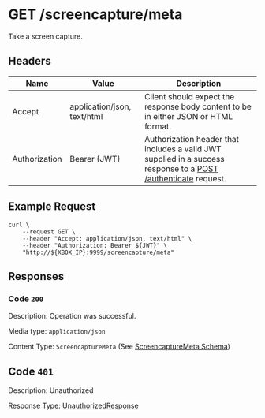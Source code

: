 # GET /screencapture/meta

Take a screen capture.

## Headers

| Name          | Value                       | Description                                                                                                                              |
| ------------- | --------------------------- | ---------------------------------------------------------------------------------------------------------------------------------------- |
| Accept        | application/json, text/html | Client should expect the response body content to be in either JSON or HTML format.                                                      |
| Authorization | Bearer {JWT}                | Authorization header that includes a valid JWT supplied in a success response to a [POST /authenticate](./post_authenticate.md) request. |

## Example Request

```
curl \
    --request GET \
    --header "Accept: application/json, text/html" \
    --header "Authorization: Bearer ${JWT}" \
    "http://${XBOX_IP}:9999/screencapture/meta"
```

## Responses

### Code `200`

Description: Operation was successful.

Media type: `application/json`

Content Type: `ScreencaptureMeta` (See [ScreencaptureMeta Schema](./schema_screencapture_meta.md))

## Code `401`

Description: Unauthorized

Response Type: [UnauthorizedResponse](./schema_unauthorized_response.md)
